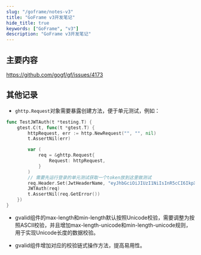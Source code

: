 ```yaml
---
slug: "/goframe/notes-v3"
title: "GoFrame v3开发笔记"
hide_title: true
keywords: ["GoFrame", "v3"]
description: "GoFrame v3开发笔记"
---
```


## 主要内容

https://github.com/gogf/gf/issues/4173


## 其他记录

- `ghttp.Request`对象需要暴露创建方法，便于单元测试，例如：

```go
func TestJWTAuth(t *testing.T) {
    gtest.C(t, func(t *gtest.T) {
        httpRequest, err := http.NewRequest("", "", nil)
        t.AssertNil(err)

        var (
            req = &ghttp.Request{
                Request: httpRequest,
            }
        )
        // 需要先运行登录的单元测试获取一个token放到这里做测试
        req.Header.Set(JwtHeaderName, "eyJhbGciOiJIUzI1NiIsInR5cCI6IkpXVCJ9.eyJ1c2VybmFtZSI6ImFkbWluIiwiZXhwIjoxNzQ1NDYwOTA5LCJuYmYiOjE3NDUzNzQ1MDksImlhdCI6MTc0NTM3NDUwOX0.CeTIWUBFboHmX_TGEyqnCvSXf8tBZpmouP3ucYYDvic")
        JWTAuth(req)
        t.AssertNil(req.GetError())
    })
}
```


- gvalid组件的max-length和min-length默认按照Unicode校验，需要调整为按照ASCII校验，并且增加max-length-unicode和min-length-unicode规则，用于实现Unicode长度的数据校验。

- gvalid组件增加对应的校验链式操作方法，提高易用性。